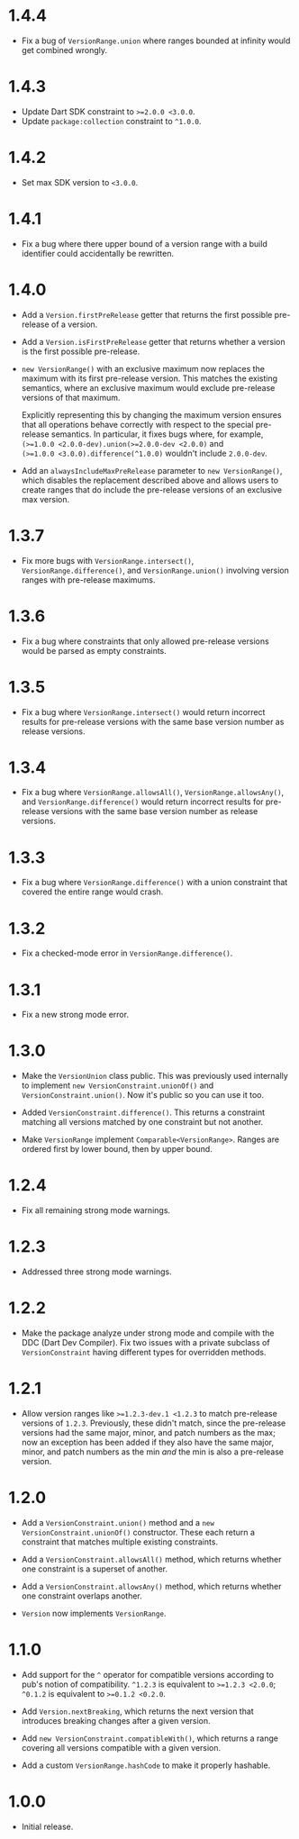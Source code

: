 # 1.4.4

- Fix a bug of `VersionRange.union` where ranges bounded at infinity would get
  combined wrongly.

# 1.4.3

- Update Dart SDK constraint to `>=2.0.0 <3.0.0`.
- Update `package:collection` constraint to `^1.0.0`.

# 1.4.2

* Set max SDK version to `<3.0.0`.

# 1.4.1

* Fix a bug where there upper bound of a version range with a build identifier
  could accidentally be rewritten.

# 1.4.0

* Add a `Version.firstPreRelease` getter that returns the first possible
  pre-release of a version.

* Add a `Version.isFirstPreRelease` getter that returns whether a version is the
  first possible pre-release.

* `new VersionRange()` with an exclusive maximum now replaces the maximum with
  its first pre-release version. This matches the existing semantics, where an
  exclusive maximum would exclude pre-release versions of that maximum.

  Explicitly representing this by changing the maximum version ensures that all
  operations behave correctly with respect to the special pre-release semantics.
  In particular, it fixes bugs where, for example,
  `(>=1.0.0 <2.0.0-dev).union(>=2.0.0-dev <2.0.0)` and
  `(>=1.0.0 <3.0.0).difference(^1.0.0)` wouldn't include `2.0.0-dev`.

* Add an `alwaysIncludeMaxPreRelease` parameter to `new VersionRange()`, which
  disables the replacement described above and allows users to create ranges
  that do include the pre-release versions of an exclusive max version.

# 1.3.7

* Fix more bugs with `VersionRange.intersect()`, `VersionRange.difference()`,
  and `VersionRange.union()` involving version ranges with pre-release maximums.

# 1.3.6

* Fix a bug where constraints that only allowed pre-release versions would be
  parsed as empty constraints.

# 1.3.5

* Fix a bug where `VersionRange.intersect()` would return incorrect results for
  pre-release versions with the same base version number as release versions.

# 1.3.4

* Fix a bug where `VersionRange.allowsAll()`, `VersionRange.allowsAny()`, and
  `VersionRange.difference()` would return incorrect results for pre-release
  versions with the same base version number as release versions.

# 1.3.3

* Fix a bug where `VersionRange.difference()` with a union constraint that
  covered the entire range would crash.

# 1.3.2

* Fix a checked-mode error in `VersionRange.difference()`.

# 1.3.1

* Fix a new strong mode error.

# 1.3.0

* Make the `VersionUnion` class public. This was previously used internally to
  implement `new VersionConstraint.unionOf()` and `VersionConstraint.union()`.
  Now it's public so you can use it too.

* Added `VersionConstraint.difference()`. This returns a constraint matching all
  versions matched by one constraint but not another.

* Make `VersionRange` implement `Comparable<VersionRange>`. Ranges are ordered
  first by lower bound, then by upper bound.

# 1.2.4

* Fix all remaining strong mode warnings.

# 1.2.3

* Addressed three strong mode warnings.

# 1.2.2

* Make the package analyze under strong mode and compile with the DDC (Dart Dev
  Compiler). Fix two issues with a private subclass of `VersionConstraint`
  having different types for overridden methods.

# 1.2.1

* Allow version ranges like `>=1.2.3-dev.1 <1.2.3` to match pre-release versions
  of `1.2.3`. Previously, these didn't match, since the pre-release versions had
  the same major, minor, and patch numbers as the max; now an exception has been
  added if they also have the same major, minor, and patch numbers as the min
  *and* the min is also a pre-release version.

# 1.2.0

* Add a `VersionConstraint.union()` method and a `new
  VersionConstraint.unionOf()` constructor. These each return a constraint that
  matches multiple existing constraints.

* Add a `VersionConstraint.allowsAll()` method, which returns whether one
  constraint is a superset of another.

* Add a `VersionConstraint.allowsAny()` method, which returns whether one
  constraint overlaps another.

* `Version` now implements `VersionRange`.

# 1.1.0

* Add support for the `^` operator for compatible versions according to pub's
  notion of compatibility. `^1.2.3` is equivalent to `>=1.2.3 <2.0.0`; `^0.1.2`
  is equivalent to `>=0.1.2 <0.2.0`.

* Add `Version.nextBreaking`, which returns the next version that introduces
  breaking changes after a given version.

* Add `new VersionConstraint.compatibleWith()`, which returns a range covering
  all versions compatible with a given version.

* Add a custom `VersionRange.hashCode` to make it properly hashable.

# 1.0.0

* Initial release.
